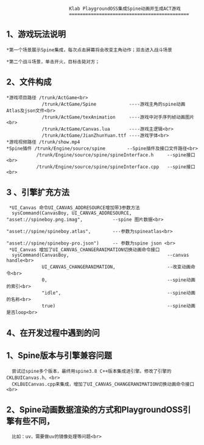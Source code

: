                           Klab PlaygroundOSS集成Spine动画并生成ACT游戏
						   ============================================

 1、游戏玩法说明
 ---

    *第一个场景展示Spine集成，每次点击屏幕将会改变主角动作；双击进入战斗场景

    *第二个战斗场景，单击开火，目标击毙对方；

 2、文件构成
 ---
    *游戏项目路径 /trunk/ActGame<br>  
                 /trunk/ActGame/Spine            ----游戏主角的spine动画Atlas及json文件<br>  
                 /trunk/ActGame/texAnimation     ----游戏中对手序列帧动画图片<br>  
                 /trunk/ActGame/Canvas.lua       ----游戏主逻辑<br>  
                 /trunk/ActGame/JianZhunYuan.ttf ----游戏字体<br>  
    *游戏视频路径 /trunk/show.mp4
    *Spine插件 /trunk/Engine/source/spine        --Spine插件及接口文件路径<br>  
               /trunk/Engine/source/spine/spineInterface.h     --spine接口<br>  
               /trunk/Engine/source/spine/spineInterface.cpp   --spine接口<br>  
			   
 3 、引擎扩充方法
 ---
     *UI_Canvas 命令UI_CANVAS_ADDRESOURCE增加带3参数方法
      sysCommand(CanvasBoy, UI_CANVAS_ADDRESOURCE, "asset://spineboy.png.imag",           --spine 图片数据<br>  
	                                               "asset://spine/spineboy.atlas",        ---参数为spineatlas<br>  
	                                               "asset://spine/spineboy-pro.json")	  -- 参数为spine json <br>  
	 *UI_Canvas 增加了UI_CANVAS_CHANGERANIMATION切换动画命令接口
	  sysCommand(CanvasBoy,                                    --canvas handle<br>  
	             UI_CANVAS_CHANGERANIMATION,                   --改变动画命令<br>  
				 0,                                            --spine动画的索引<br>  
				 "idle",                                       --spine动画的名称<br>  
				 true)                                         --spine动画是否loop<br>  

4、在开发过程中遇到的问
---
   1、Spine版本与引擎兼容问题
   --
      尝试过spine多个版本，最终用spine3.8 C++版本集成进引擎。修改了引擎的CKLBUICanvas.h、<br>  
      CKLBUICanvas.cpp来集成，增加了UI_CANVAS_CHANGERANIMATION切换动画命令接口<br>  
   2、Spine动画数据渲染的方式和PlaygroundOSS引擎有些不同，<br>  
   --
      比如：uv，需要做uv的镜像处理等问题<br>  
   